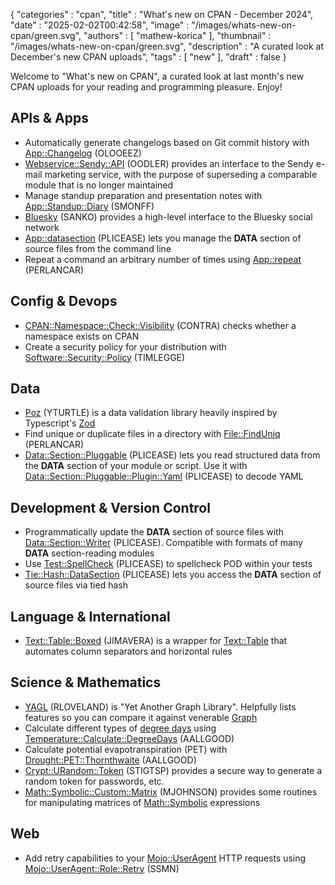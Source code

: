 {
   "categories" : "cpan",
   "title" : "What's new on CPAN - December 2024",
   "date" : "2025-02-02T00:42:58",
   "image" : "/images/whats-new-on-cpan/green.svg",
   "authors" : [
      "mathew-korica"
   ],
   "thumbnail" : "/images/whats-new-on-cpan/green.svg",
   "description" : "A curated look at December's new CPAN uploads",
   "tags" : [
      "new"
   ],
   "draft" : false
}


Welcome to "What's new on CPAN", a curated look at last month's new CPAN uploads for your reading and programming pleasure. Enjoy!

APIs & Apps
-----------
* Automatically generate changelogs based on Git commit history with [App::Changelog](https://metacpan.org/pod/App::Changelog) (OLOOEEZ)
* [Webservice::Sendy::API](https://metacpan.org/pod/Webservice::Sendy::API) (OODLER) provides an interface to the Sendy e-mail marketing service, with the purpose of superseding a comparable module that is no longer maintained
* Manage standup preparation and presentation notes with [App::Standup::Diary](https://metacpan.org/pod/App::Standup::Diary) (SMONFF)
* [Bluesky](https://metacpan.org/pod/Bluesky) (SANKO) provides a high-level interface to the Bluesky social network
* [App::datasection](https://metacpan.org/pod/App::datasection) (PLICEASE) lets you manage the __DATA__ section of source files from the command line
* Repeat a command an arbitrary number of times using [App::repeat](https://metacpan.org/pod/App::repeat) (PERLANCAR)


Config & Devops
---------------
* [CPAN::Namespace::Check::Visibility](https://metacpan.org/pod/CPAN::Namespace::Check::Visibility) (CONTRA) checks whether a namespace exists on CPAN
* Create a security policy for your distribution with [Software::Security::Policy](https://metacpan.org/pod/Software::Security::Policy) (TIMLEGGE)


Data
----
* [Poz](https://metacpan.org/pod/Poz) (YTURTLE) is a data validation library heavily inspired by Typescript's [Zod](https://zod.dev)
* Find unique or duplicate files in a directory with [File::FindUniq](https://metacpan.org/pod/File::FindUniq) (PERLANCAR)
* [Data::Section::Pluggable](https://metacpan.org/pod/Data::Section::Pluggable) (PLICEASE) lets you read structured data from the __DATA__ section of your module or script. Use it with [Data::Section::Pluggable::Plugin::Yaml](https://metacpan.org/pod/Data::Section::Pluggable::Plugin::Yaml) (PLICEASE) to decode YAML


Development & Version Control
-----------------------------
* Programmatically update the __DATA__ section of source files with [Data::Section::Writer](https://metacpan.org/pod/Data::Section::Writer) (PLICEASE). Compatible with formats of many __DATA__ section-reading modules
* Use [Test::SpellCheck](https://metacpan.org/pod/Test::SpellCheck) (PLICEASE) to spellcheck POD within your tests
* [Tie::Hash::DataSection](https://metacpan.org/pod/Tie::Hash::DataSection) (PLICEASE) lets you access the __DATA__ section of source files via tied hash


Language & International
------------------------
* [Text::Table::Boxed](https://metacpan.org/pod/Text::Table::Boxed) (JIMAVERA) is a wrapper for [Text::Table](https://metacpan.org/pod/Text::Table::Boxed) that automates column separators and horizontal rules


Science & Mathematics
---------------------
* [YAGL](https://metacpan.org/pod/YAGL) (RLOVELAND) is "Yet Another Graph Library". Helpfully lists features so you can compare it against venerable [Graph](https://metacpan.org/pod/Graph)
* Calculate different types of [degree days](https://forecast.weather.gov/glossary.php?word=degree%20day) using [Temperature::Calculate::DegreeDays](https://metacpan.org/pod/Temperature::Calculate::DegreeDays) (AALLGOOD)
* Calculate potential evapotranspiration (PET) with [Drought::PET::Thornthwaite](https://metacpan.org/pod/Drought::PET::Thornthwaite) (AALLGOOD)
* [Crypt::URandom::Token](https://metacpan.org/pod/Crypt::URandom::Token) (STIGTSP) provides a secure way to generate a random token for passwords, etc.
* [Math::Symbolic::Custom::Matrix](https://metacpan.org/pod/Math::Symbolic::Custom::Matrix) (MJOHNSON) provides some routines for manipulating matrices of [Math::Symbolic](https://metacpan.org/pod/Math::Symbolic) expressions


Web
---
* Add retry capabilities to your [Mojo::UserAgent](https://metacpan.org/pod/Mojo::UserAgent) HTTP requests using [Mojo::UserAgent::Role::Retry](https://metacpan.org/pod/Mojo::UserAgent::Role::Retry) (SSMN)


